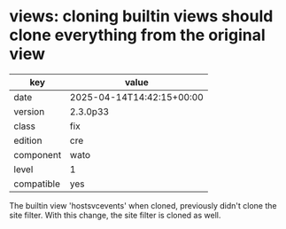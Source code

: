 [//]: # (werk v2)
# views: cloning builtin views should clone everything from the original view

key        | value
---------- | ---
date       | 2025-04-14T14:42:15+00:00
version    | 2.3.0p33
class      | fix
edition    | cre
component  | wato
level      | 1
compatible | yes

The builtin view 'hostsvcevents' when cloned, previously didn't clone the site
filter. With this change, the site filter is cloned as well.


